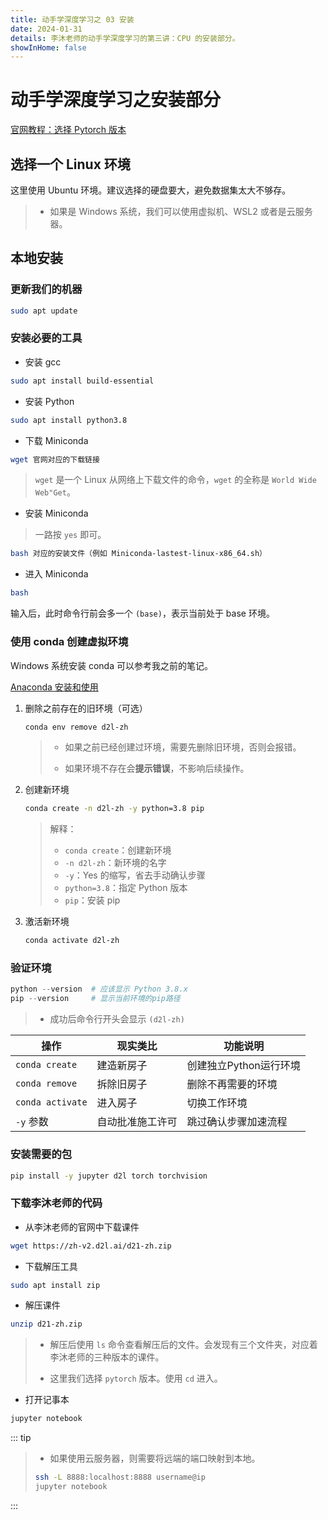 ```yaml
---
title: 动手学深度学习之 03 安装
date: 2024-01-31
details: 李沐老师的动手学深度学习的第三讲：CPU 的安装部分。
showInHome: false
---
```


# 动手学深度学习之安装部分

[官网教程：选择 Pytorch 版本](https://zh.d2l.ai/chapter_installation/index.html)

## 选择一个 Linux 环境

这里使用 Ubuntu 环境。建议选择的硬盘要大，避免数据集太大不够存。

> - 如果是 Windows 系统，我们可以使用虚拟机、WSL2 或者是云服务器。

## 本地安装

### 更新我们的机器

```bash
sudo apt update
```

### 安装必要的工具

- 安装 gcc

```bash
sudo apt install build-essential
```

- 安装 Python

```bash
sudo apt install python3.8
```

- 下载 Miniconda

```bash
wget 官网对应的下载链接
```

> `wget` 是一个 Linux 从网络上下载文件的命令，`wget` 的全称是 `World Wide Web"Get`。

- 安装 Miniconda

> 一路按 `yes` 即可。

```bash
bash 对应的安装文件（例如 Miniconda-lastest-linux-x86_64.sh）
```

- 进入 Miniconda

```bash
bash
```

输入后，此时命令行前会多一个 `(base)`，表示当前处于 base 环境。

### 使用 conda 创建虚拟环境

Windows 系统安装 conda 可以参考我之前的笔记。

[Anaconda 安装和使用](../编程学习/关于%20Anaconda%20安装和使用及调用%20YOLOv10%20模型实现物品目标检测.md)

1. 删除之前存在的旧环境（可选）

   ```bash
   conda env remove d2l-zh
   ```

   > - 如果之前已经创建过环境，需要先删除旧环境，否则会报错。
   >
   > - 如果环境不存在会**提示错误**，不影响后续操作。

2. 创建新环境

   ```bash
   conda create -n d2l-zh -y python=3.8 pip
   ```

   > 解释：
   > - `conda create`：创建新环境
   > - `-n d2l-zh`：新环境的名字
   > - `-y`：Yes 的缩写，省去手动确认步骤
   > - `python=3.8`：指定 Python 版本
   > - `pip`：安装 pip

3. 激活新环境

   ```bash
   conda activate d2l-zh
   ```

### 验证环境

``` python
python --version  # 应该显示 Python 3.8.x
pip --version     # 显示当前环境的pip路径
```

   > - 成功后命令行开头会显示 `(d2l-zh)`

| 操作          | 现实类比                 | 功能说明                  |
|---------------|--------------------------|-------------------------|
| `conda create`| 建造新房子               | 创建独立Python运行环境    |
| `conda remove`| 拆除旧房子               | 删除不再需要的环境        |
| `conda activate` | 进入房子           | 切换工作环境              |
| `-y` 参数     | 自动批准施工许可         | 跳过确认步骤加速流程       |

### 安装需要的包

```bash
pip install -y jupyter d2l torch torchvision
```

### 下载李沐老师的代码

- 从李沐老师的官网中下载课件

```bash
wget https://zh-v2.d2l.ai/d21-zh.zip
```

- 下载解压工具

```bash
sudo apt install zip
```

- 解压课件

``` bash
unzip d21-zh.zip
```

> - 解压后使用 `ls` 命令查看解压后的文件。会发现有三个文件夹，对应着李沐老师的三种版本的课件。
>
> - 这里我们选择 `pytorch` 版本。使用 `cd` 进入。

- 打开记事本

``` bash
jupyter notebook
```

::: tip

> - 如果使用云服务器，则需要将远端的端口映射到本地。
>
> ``` bash
> ssh -L 8888:localhost:8888 username@ip
> jupyter notebook
> ```

:::
